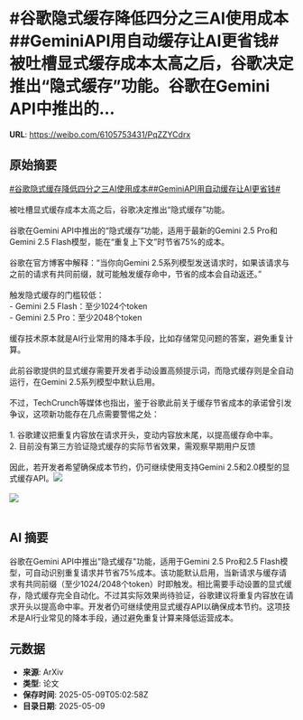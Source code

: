 # #谷歌隐式缓存降低四分之三AI使用成本##GeminiAPI用自动缓存让AI更省钱#被吐槽显式缓存成本太高之后，谷歌决定推出“隐式缓存”功能。谷歌在Gemini API中推出的...

**URL**: https://weibo.com/6105753431/PqZZYCdrx

## 原始摘要

<a href="https://m.weibo.cn/search?containerid=231522type%3D1%26t%3D10%26q%3D%23%E8%B0%B7%E6%AD%8C%E9%9A%90%E5%BC%8F%E7%BC%93%E5%AD%98%E9%99%8D%E4%BD%8E%E5%9B%9B%E5%88%86%E4%B9%8B%E4%B8%89AI%E4%BD%BF%E7%94%A8%E6%88%90%E6%9C%AC%23&amp;extparam=%23%E8%B0%B7%E6%AD%8C%E9%9A%90%E5%BC%8F%E7%BC%93%E5%AD%98%E9%99%8D%E4%BD%8E%E5%9B%9B%E5%88%86%E4%B9%8B%E4%B8%89AI%E4%BD%BF%E7%94%A8%E6%88%90%E6%9C%AC%23" data-hide=""><span class="surl-text">#谷歌隐式缓存降低四分之三AI使用成本#</span></a><a href="https://m.weibo.cn/search?containerid=231522type%3D1%26t%3D10%26q%3D%23GeminiAPI%E7%94%A8%E8%87%AA%E5%8A%A8%E7%BC%93%E5%AD%98%E8%AE%A9AI%E6%9B%B4%E7%9C%81%E9%92%B1%23&amp;extparam=%23GeminiAPI%E7%94%A8%E8%87%AA%E5%8A%A8%E7%BC%93%E5%AD%98%E8%AE%A9AI%E6%9B%B4%E7%9C%81%E9%92%B1%23" data-hide=""><span class="surl-text">#GeminiAPI用自动缓存让AI更省钱#</span></a><br><br>被吐槽显式缓存成本太高之后，谷歌决定推出“隐式缓存”功能。<br><br>谷歌在Gemini API中推出的“隐式缓存”功能，适用于最新的Gemini 2.5 Pro和Gemini 2.5 Flash模型，能在“重复上下文”时节省75%的成本。<br><br>谷歌在官方博客中解释：“当你向Gemini 2.5系列模型发送请求时，如果该请求与之前的请求有共同前缀，就可能触发缓存命中，节省的成本会自动返还。”<br><br>触发隐式缓存的门槛较低：<br>- Gemini 2.5 Flash：至少1024个token<br>- Gemini 2.5 Pro：至少2048个token<br><br>缓存技术原本就是AI行业常用的降本手段，比如存储常见问题的答案，避免重复计算。<br><br>此前谷歌提供的显式缓存需要开发者手动设置高频提示词，而隐式缓存则是全自动运行，在Gemini 2.5系列模型中默认启用。<br><br>不过，TechCrunch等媒体也指出，鉴于谷歌此前关于缓存节省成本的承诺曾引发争议，这项新功能存在几点需要警惕之处：<br><br>1. 谷歌建议把重复内容放在请求开头，变动内容放末尾，以提高缓存命中率。<br>2. 目前没有第三方验证隐式缓存的实际节省效果，需观察早期用户反馈<br><br>因此，若开发者希望确保成本节约，仍可继续使用支持Gemini 2.5和2.0模型的显式缓存API。<img style="" src="https://tvax1.sinaimg.cn/large/006Fd7o3gy1i192cjidfaj318g0d8tfl.jpg" referrerpolicy="no-referrer"><br><br><img style="" src="https://tvax3.sinaimg.cn/large/006Fd7o3gy1i192clhokuj30wm0hmdls.jpg" referrerpolicy="no-referrer"><br><br>

## AI 摘要

谷歌在Gemini API中推出"隐式缓存"功能，适用于Gemini 2.5 Pro和2.5 Flash模型，可自动识别重复请求并节省75%成本。该功能默认启用，当新请求与缓存请求有共同前缀（至少1024/2048个token）时即触发。相比需要手动设置的显式缓存，隐式缓存完全自动化。不过其实际效果尚待验证，谷歌建议将重复内容放在请求开头以提高命中率。开发者仍可继续使用显式缓存API以确保成本节约。这项技术是AI行业常见的降本手段，通过避免重复计算来降低运营成本。

## 元数据

- **来源**: ArXiv
- **类型**: 论文
- **保存时间**: 2025-05-09T05:02:58Z
- **目录日期**: 2025-05-09
